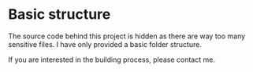 # Basic structure

The source code behind this project is hidden as there are way too many sensitive files. I have only provided a basic folder structure.

If you are interested in the building process, please contact me.
